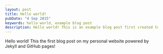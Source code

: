 ```yaml
---
layout: post
title: Hello world!
pubDate: "4 Sep 2015"
keywords: hello world, example blog post
description: Hello world! This is an example blog post first created to test Jekyll
---
```

Hello world! This the first blog post on my personal website powered by Jekyll and GitHub pages!
